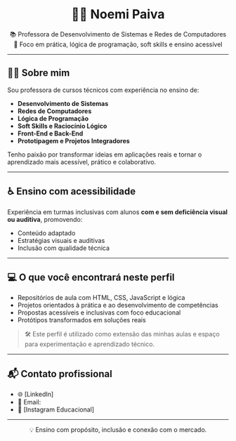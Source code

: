 <h1 align="center">👩‍💻 Noemi Paiva</h1>

<p align="center">
📚 Professora de Desenvolvimento de Sistemas e Redes de Computadores
<br>
🎯 Foco em prática, lógica de programação, soft skills e ensino acessível
</p>

---

## 👩‍🏫 Sobre mim

Sou professora de cursos técnicos com experiência no ensino de:

- **Desenvolvimento de Sistemas**
- **Redes de Computadores**
- **Lógica de Programação**
- **Soft Skills e Raciocínio Lógico**
- **Front-End e Back-End**
- **Prototipagem e Projetos Integradores**

Tenho paixão por transformar ideias em aplicações reais e tornar o aprendizado mais acessível, prático e colaborativo.

---

## ♿ Ensino com acessibilidade

Experiência em turmas inclusivas com alunos **com e sem deficiência visual ou auditiva**, promovendo:

- Conteúdo adaptado
- Estratégias visuais e auditivas
- Inclusão com qualidade técnica

---

## 💻 O que você encontrará neste perfil

- Repositórios de aula com HTML, CSS, JavaScript e lógica
- Projetos orientados à prática e ao desenvolvimento de competências
- Propostas acessíveis e inclusivas com foco educacional
- Protótipos transformados em soluções reais

> 🛠️ Este perfil é utilizado como extensão das minhas aulas e espaço para experimentação e aprendizado técnico.

---

## 📬 Contato profissional

- 🌐 [LinkedIn]
- 📧 Email:
- 📸 [Instagram Educacional]

---

<p align="center">💡 Ensino com propósito, inclusão e conexão com o mercado.</p>
